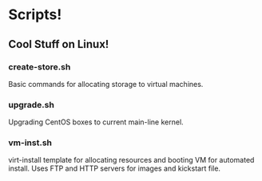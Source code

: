 # Scripts!

## Cool Stuff on Linux!

### create-store.sh 
Basic commands for allocating storage to virtual machines.

### upgrade.sh
Upgrading CentOS boxes to current main-line kernel. 

### vm-inst.sh
virt-install template for allocating resources and booting VM for automated install. Uses FTP and HTTP servers for images and kickstart file.

